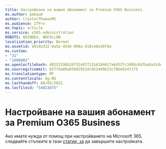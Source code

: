```yaml
---
title: Настройване на вашия абонамент за Premium O365 Business
ms.author: pebaum
author: CrystalThomasMS
ms.audience: ITPro
ms.topic: article
ms.service: o365-administration
ROBOTS: NOINDEX, NOFOLLOW
localization_priority: Normal
ms.assetid: a9192d32-8a5a-459d-808a-d18ce0e397da
ms.custom:
- "31"
- "1600002"
ms.openlocfilehash: d0253198b20f32497f1316284017a6d337c3d88c64fba9a3c8e05c0057b655d7
ms.sourcegitcommit: b5f7da89a650d2915dc652449623c78be6247175
ms.translationtype: MT
ms.contentlocale: bg-BG
ms.lasthandoff: 08/05/2021
ms.locfileid: "54023475"
---
```

# <a name="setting-up-your-o365-business-premium-subscription"></a>Настройване на вашия абонамент за Premium O365 Business

Ако имате нужда от помощ при настройването на Microsoft 365, следвайте стъпките в тази [статия, за](https://docs.microsoft.com/microsoft-365/admin/setup/setup?view=o365-worldwide&tabs=BusPremium) да завършите настройката.
  